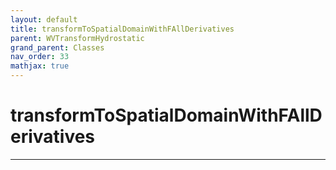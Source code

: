 ```yaml
---
layout: default
title: transformToSpatialDomainWithFAllDerivatives
parent: WVTransformHydrostatic
grand_parent: Classes
nav_order: 33
mathjax: true
---
```


#  transformToSpatialDomainWithFAllDerivatives




---

